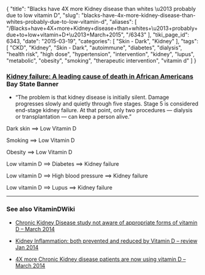 {
    "title": "Blacks have 4X more Kidney disease than whites \u2013 probably due to low vitamin D",
    "slug": "blacks-have-4x-more-kidney-disease-than-whites-probably-due-to-low-vitamin-d",
    "aliases": [
        "/Blacks+have+4X+more+Kidney+disease+than+whites+\u2013+probably+due+to+low+vitamin+D+\u2013+March+2015",
        "/6343"
    ],
    "tiki_page_id": 6343,
    "date": "2015-03-19",
    "categories": [
        "Skin - Dark",
        "Kidney"
    ],
    "tags": [
        "CKD",
        "Kidney",
        "Skin - Dark",
        "autoimmune",
        "diabetes",
        "dialysis",
        "health risk",
        "high dose",
        "hypertension",
        "intervention",
        "kidney",
        "lupus",
        "metabolic",
        "obesity",
        "smoking",
        "therapeutic intervention",
        "vitamin d"
    ]
}


### [Kidney failure: A leading cause of death in African Americans](http://baystatebanner.com/news/2015/mar/18/kidney-failure-leading-cause-death-african-america/) Bay State Banner

* “The problem is that kidney disease is initially silent. Damage progresses slowly and quietly through five stages. Stage 5 is considered end-stage kidney failure. At that point, only two procedures — dialysis or transplantation — can keep a person alive.”

Dark skin ==> Low Vitamin D

Smoking ==> Low Vitamin D

Obesity ==> Low Vitamin D

Low vitamin D ==> Diabetes ==> Kidney failure

Low vitamin D ==> High blood pressure ==> Kidney failure

Low vitamin D ==> Lupus ==> Kidney failure

---

### See also VitaminDWiki

* [Chronic Kidney Disease study not aware of appropriate forms of vitamin D – March 2014](/posts/chronic-kidney-disease-study-not-aware-of-appropriate-forms-of-vitamin-d)

* [Kidney Inflammation: both prevented and reduced by Vitamin D – review Jan 2014](/posts/kidney-inflammation-both-prevented-and-reduced-by-vitamin-d-review)

* [4X more Chronic Kidney disease patients are now using vitamin D – March 2014](/posts/4x-more-chronic-kidney-disease-patients-are-now-using-vitamin-d)